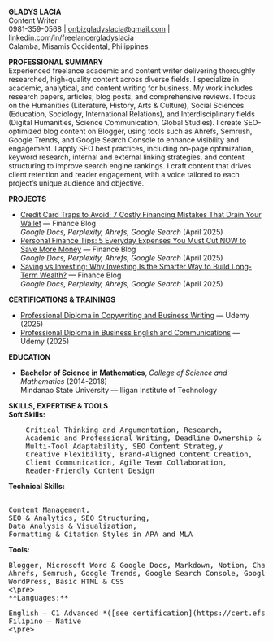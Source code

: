 **GLADYS LACIA**  
Content Writer  
0981-359-0568 | [onbizgladyslacia@gmail.com](mailto:onbizgladyslacia@gmail.com) | [linkedin.com/in/freelancergladyslacia](https://www.linkedin.com/in/freelancergladyslacia/)  
Calamba, Misamis Occidental, Philippines

**PROFESSIONAL SUMMARY**  
Experienced freelance academic and content writer delivering thoroughly researched, high-quality content across diverse fields. I specialize in academic, analytical, and content writing for business. My work includes research papers, articles, blog posts, and comprehensive reviews. I focus on the Humanities (Literature, History, Arts & Culture), Social Sciences (Education, Sociology, International Relations), and Interdisciplinary fields (Digital Humanities, Science Communication, Global Studies). I create SEO-optimized blog content on Blogger, using tools such as Ahrefs, Semrush, Google Trends, and Google Search Console to enhance visibility and engagement. I apply SEO best practices, including on-page optimization, keyword research, internal and external linking strategies, and content structuring to improve search engine rankings. I craft content that drives client retention and reader engagement, with a voice tailored to each project’s unique audience and objective.

**PROJECTS**

* [Credit Card Traps to Avoid: 7 Costly Financing Mistakes That Drain Your Wallet](https://docs.google.com/document/d/1mVQDzyWskeUK4Y-4FBG_o4yN3exr9TUeblfd2eL9dvk/edit?tab=t.g9c7bz10v5g1) — Finance Blog <br> *Google Docs, Perplexity, Ahrefs, Google Search* (April 2025\)  
* [Personal Finance Tips: 5 Everyday Expenses You Must Cut NOW to Save More Money](https://docs.google.com/document/d/1mVQDzyWskeUK4Y-4FBG_o4yN3exr9TUeblfd2eL9dvk/edit?tab=t.2a029hb6bfqw) — Finance Blog <br> *Google Docs, Perplexity, Ahrefs, Google Search* (April 2025\)  
* [Saving vs Investing: Why Investing Is the Smarter Way to Build Long-Term Wealth?](https://docs.google.com/document/d/1mVQDzyWskeUK4Y-4FBG_o4yN3exr9TUeblfd2eL9dvk/edit?tab=t.s2w3i62iqmpj) — Finance Blog <br> *Google Docs, Perplexity, Ahrefs, Google Search* (April 2025\)

**CERTIFICATIONS & TRAININGS**

* [Professional Diploma in Copywriting and Business Writing](https://www.udemy.com/certificate/UC-b315d98e-5869-4b8b-abbc-0d293f307c61/) — Udemy (2025)  
* [Professional Diploma in Business English and Communications](https://www.udemy.com/certificate/UC-a8cd83ad-9eb6-493b-ad17-f95a7d225ec8/) — Udemy (2025)

**EDUCATION**

* **Bachelor of Science in Mathematics**, *College of Science and Mathematics* (2014-2018) <br> Mindanao State University — Iligan Institute of Technology

**SKILLS, EXPERTISE & TOOLS**   
**Soft Skills:** 
<pre>
    Critical Thinking and Argumentation, Research,  
    Academic and Professional Writing, Deadline Ownership & Independent Productivity,  
    Multi-Tool Adaptability, SEO Content Strateg,y  
    Creative Flexibility, Brand-Aligned Content Creation,  
    Client Communication, Agile Team Collaboration,  
    Reader-Friendly Content Design  
</pre>
**Technical Skills:**	
<pre>  
Content Management,
SEO & Analytics, SEO Structuring, 
Data Analysis & Visualization,   
Formatting & Citation Styles in APA and MLA  
</pre>
**Tools:**		
<pre>
Blogger, Microsoft Word & Google Docs, Markdown, Notion, ChatGPT, Perplexity, Claude,  
Ahrefs, Semrush, Google Trends, Google Search Console, Google Analytics 4,  
WordPress, Basic HTML & CSS  
<\pre>
**Languages:**
<pre>
English — C1 Advanced *([see certification](https://cert.efset.org/KiE1vu))*,   
Filipino — Native
<\pre>